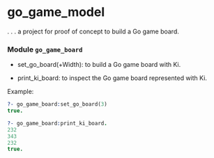 # go_game_model
. . . a project for proof of concept to build a Go game board.

### Module `go_game_board`

- set_go_board(+Width): to build a Go game board with Ki.

- print_ki_board: to inspect the Go game board represented with Ki.

Example:
```Prolog
?- go_game_board:set_go_board(3)
true.

?- go_game_board:print_ki_board.
232
343
232
true.
```
